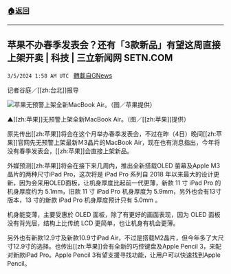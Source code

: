 ###  [:house:返回](README.md)
---


## 苹果不办春季发表会？还有「3款新品」有望这周直接上架开卖 | 科技 | 三立新闻网  SETN.COM
`3/5/2024 1:58 AM UTC ` [轉載自GNews](https://gnews.org/articles/2365357)

记者谷庭／[[zh:台北]]报导

![苹果无预警上架全新MacBook Air。（图／苹果提供）](https://attach.setn.com/newsimages/2024/03/04/4555431-PH.jpg "苹果无预警上架全新MacBook Air。（图／苹果提供）")

▲[[zh:苹果]]无预警上架全新MacBook Air。（图／[[zh:苹果]]提供）

原先传出[[zh:苹果]]将会在这个月举办春季发表会，不过在昨（4日）晚间[[zh:苹果]]官网先无预警上架最新Ｍ3晶片的MacBook Air，现在也有消息指出，今年将没有春季发表会，[[zh:苹果]]会直接上架新品。

外媒预测[[zh:苹果]]将会在接下来几周内，推出全新搭载OLED 萤幕及Apple M3 晶片的两种尺寸iPad Pro，这次将是 iPad Pro 系列自 2018 年以来最大的设计更新，因为会采用OLED面板，让机身厚度比起前一代更薄，新款 11 寸 iPad Pro 的机身厚度约为 5.1mm，旧款 11 寸 iPad Pro 机身厚度为 5.9mm，另外也会有13寸版本，13 寸的新款 iPad Pro 机身厚度预计只有 5.0mm 。

机身能变薄，主要受惠於 OLED 面板，除了有更好的画面表现，因为 OLED 面板没有背光层，结构上比传统 LCD 更简单，也让机身有机会更薄。

另外也有新款12.9寸及新款10.9寸iPad Air，不过是搭载M2晶片，但今年多了大尺寸12.9寸的选择。也传出[[zh:苹果]]会有全新的巧控键盘及Apple Pencil 3，来配对新款iPad Pro。Apple Pencil 3有望支援寻找功能，让用户可以快速找到Apple Pencil。
